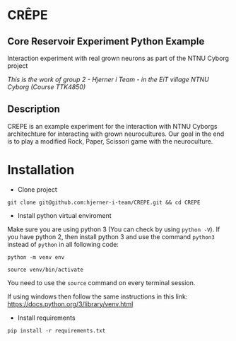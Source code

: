 # CRÊPE 
## Core Reservoir Experiment Python Example
Interaction experiment with real grown neurons as part of the NTNU Cyborg project
 
_This is the work of group 2 - Hjerner i Team - in the EiT village NTNU Cyborg (Course TTK4850)_

## Description
CREPE is an example experiment for the interaction with NTNU Cyborgs architechture for interacting with grown neurocultures.
Our goal in the end is to play a modified Rock, Paper, Scissori game with the neuroculture.

# Installation
 - Clone project

`git clone git@github.com:hjerner-i-team/CREPE.git && cd CREPE`

- Install python virtual enviroment 

Make sure you are using python 3 (You can check by using `python -V`). If you have python 2, then install python 3 and use the command `python3` instead of `python` in all following code:

`python -m venv env`

`source venv/bin/activate`

You need to use the `source` command on every terminal session.

If using windows then follow the same instructions in this link: https://docs.python.org/3/library/venv.html

- Install requirements

`pip install -r requirements.txt`
